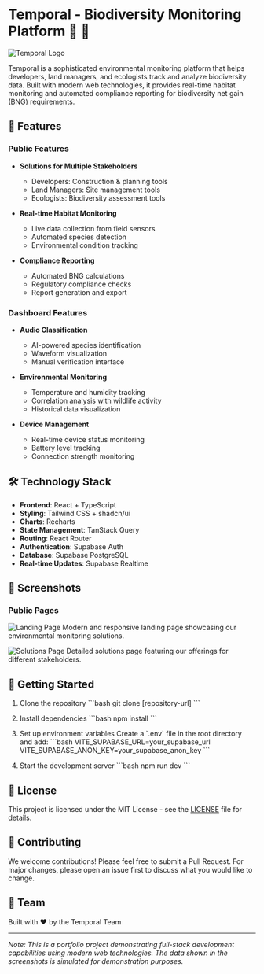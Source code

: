 
# Temporal - Biodiversity Monitoring Platform 🦇 🌿

![Temporal Logo](/lovable-uploads/35e560b4-c9cc-4388-80b3-722cfa45b123.png)

Temporal is a sophisticated environmental monitoring platform that helps developers, land managers, and ecologists track and analyze biodiversity data. Built with modern web technologies, it provides real-time habitat monitoring and automated compliance reporting for biodiversity net gain (BNG) requirements.

## 🌟 Features

### Public Features
- **Solutions for Multiple Stakeholders**
  - Developers: Construction & planning tools
  - Land Managers: Site management tools
  - Ecologists: Biodiversity assessment tools

- **Real-time Habitat Monitoring**
  - Live data collection from field sensors
  - Automated species detection
  - Environmental condition tracking

- **Compliance Reporting**
  - Automated BNG calculations
  - Regulatory compliance checks
  - Report generation and export

### Dashboard Features
- **Audio Classification**
  - AI-powered species identification
  - Waveform visualization
  - Manual verification interface

- **Environmental Monitoring**
  - Temperature and humidity tracking
  - Correlation analysis with wildlife activity
  - Historical data visualization

- **Device Management**
  - Real-time device status monitoring
  - Battery level tracking
  - Connection strength monitoring

## 🛠️ Technology Stack

- **Frontend**: React + TypeScript
- **Styling**: Tailwind CSS + shadcn/ui
- **Charts**: Recharts
- **State Management**: TanStack Query
- **Routing**: React Router
- **Authentication**: Supabase Auth
- **Database**: Supabase PostgreSQL
- **Real-time Updates**: Supabase Realtime

## 📸 Screenshots

### Public Pages
![Landing Page](/lovable-uploads/242c82b9-1801-4d36-b154-c2134253ae1e.png)
Modern and responsive landing page showcasing our environmental monitoring solutions.

![Solutions Page](/lovable-uploads/249881cd-11b1-4d6d-9745-c955bb2ce7b0.png)
Detailed solutions page featuring our offerings for different stakeholders.

## 🚀 Getting Started

1. Clone the repository
\`\`\`bash
git clone [repository-url]
\`\`\`

2. Install dependencies
\`\`\`bash
npm install
\`\`\`

3. Set up environment variables
Create a \`.env\` file in the root directory and add:
\`\`\`bash
VITE_SUPABASE_URL=your_supabase_url
VITE_SUPABASE_ANON_KEY=your_supabase_anon_key
\`\`\`

4. Start the development server
\`\`\`bash
npm run dev
\`\`\`

## 📝 License

This project is licensed under the MIT License - see the [LICENSE](LICENSE) file for details.

## 🤝 Contributing

We welcome contributions! Please feel free to submit a Pull Request. For major changes, please open an issue first to discuss what you would like to change.

## 👥 Team

Built with ❤️ by the Temporal Team

---

*Note: This is a portfolio project demonstrating full-stack development capabilities using modern web technologies. The data shown in the screenshots is simulated for demonstration purposes.*

